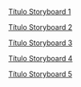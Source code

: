 


<p><a href="../storyboard_1">Título Storyboard 1</a></p>
<p><a href="../storyboard_2">Título Storyboard 2</a></p>
<p><a href="../storyboard_3">Título Storyboard 3</a></p>
<p><a href="../storyboard_4">Título Storyboard 4</a></p>
<p><a href="../storyboard_5">Título Storyboard 5</a></p>

